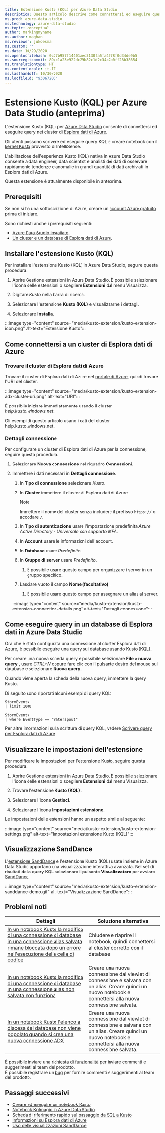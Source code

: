 ```yaml
---
title: Estensione Kusto (KQL) per Azure Data Studio
description: Questo articolo descrive come connettersi ed eseguire query sui cluster di Esplora dati di Azure con Azure Data Studio.
ms.prod: azure-data-studio
ms.technology: azure-data-studio
ms.topic: conceptual
author: markingmyname
ms.author: maghan
ms.reviewer: jukoesma
ms.custom: ''
ms.date: 10/29/2020
ms.openlocfilehash: 0c77b957f14401aec3130fa5fa4f78f0d34de9b5
ms.sourcegitcommit: 894c1a23e922dc29b82c1d2c34c7b0ff28b38654
ms.translationtype: HT
ms.contentlocale: it-IT
ms.lasthandoff: 10/30/2020
ms.locfileid: "93067203"
---
```

# <a name="kusto-kql-extension-for-azure-data-studio-preview"></a>Estensione Kusto (KQL) per Azure Data Studio (anteprima)

L'estensione Kusto (KQL) per [Azure Data Studio](../what-is-azure-data-studio.md) consente di connettersi ed eseguire query nei cluster di [Esplora dati di Azure](/azure/data-explorer/data-explorer-overview).

Gli utenti possono scrivere ed eseguire query KQL e creare notebook con il [kernel Kusto](../notebooks/notebooks-kusto-kernel.md) provvisto di IntelliSense.

L'abilitazione dell'esperienza Kusto (KQL) nativa in Azure Data Studio consente a data engineer, data scientist e analisti dei dati di osservare rapidamente tendenze e anomalie in grandi quantità di dati archiviati in Esplora dati di Azure.

Questa estensione è attualmente disponibile in anteprima.

## <a name="prerequisites"></a>Prerequisiti

Se non si ha una sottoscrizione di Azure, creare un [account Azure gratuito](https://azure.microsoft.com/free/) prima di iniziare.

Sono richiesti anche i prerequisiti seguenti:

- [Azure Data Studio installato](../download-azure-data-studio.md).
- [Un cluster e un database di Esplora dati di Azure](/azure/data-explorer/create-cluster-database-portal).

## <a name="install-the-kusto-kql-extension"></a>Installare l'estensione Kusto (KQL)

Per installare l'estensione Kusto (KQL) in Azure Data Studio, seguire questa procedura.

1. Aprire Gestione estensioni in Azure Data Studio. È possibile selezionare l'icona delle estensioni o scegliere **Estensioni** dal menu Visualizza.

2. Digitare *Kusto* nella barra di ricerca.

3. Selezionare l'estensione **Kusto (KQL)** e visualizzarne i dettagli.

4. Selezionare **Installa**.

:::image type="content" source="media/kusto-extension/kusto-extension-icon.png" alt-text="Estensione Kusto":::

## <a name="how-to-connect-to-an-azure-data-explorer-cluster"></a>Come connettersi a un cluster di Esplora dati di Azure

### <a name="find-your-azure-data-explorer-cluster"></a>Trovare il cluster di Esplora dati di Azure

Trovare il cluster di Esplora dati di Azure nel [portale di Azure](https://ms.portal.azure.com/#home), quindi trovare l'URI del cluster.

:::image type="content" source="media/kusto-extension/kusto-extension-adx-cluster-uri.png" alt-text="URI":::

È possibile iniziare immediatamente usando il cluster *help.kusto.windows.net*.

Gli esempi di questo articolo usano i dati del cluster help.kusto.windows.net.

### <a name="connection-details"></a>Dettagli connessione

Per configurare un cluster di Esplora dati di Azure per la connessione, seguire questa procedura.

1. Selezionare **Nuova connessione** nel riquadro **Connessioni**.

2. Immettere i dati necessari in **Dettagli connessione**.
    1. In **Tipo di connessione** selezionare *Kusto*.
    2. In **Cluster** immettere il cluster di Esplora dati di Azure.

        > [!Note]
        > Immettere il nome del cluster senza includere il prefisso `https://` o accodare `/`.

    3. In **Tipo di autenticazione** usare l'impostazione predefinita *Azure Active Directory - Universale con supporto MFA*.
    4. In **Account** usare le informazioni dell'account.
    5. In **Database** usare *Predefinito*.
    6. In **Gruppo di server** usare *Predefinito*.
        1. È possibile usare questo campo per organizzare i server in un gruppo specifico.
    7. Lasciare vuoto il campo **Nome (facoltativo)** .
        1. È possibile usare questo campo per assegnare un alias al server.

    :::image type="content" source="media/kusto-extension/kusto-extension-connection-details.png" alt-text="Dettagli connessione":::

## <a name="how-to-query-an-azure-data-explorer-database-in-azure-data-studio"></a>Come eseguire query in un database di Esplora dati in Azure Data Studio

Ora che è stata configurata una connessione al cluster Esplora dati di Azure, è possibile eseguire una query sui database usando Kusto (KQL).

Per creare una nuova scheda query è possibile selezionare **File > nuova query** , usare *CTRL+N* oppure fare clic con il pulsante destro del mouse sul database e selezionare **Nuova query**.

Quando viene aperta la scheda della nuova query, immettere la query Kusto.

Di seguito sono riportati alcuni esempi di query KQL:

```kusto
StormEvents
| limit 1000
```

```kusto
StormEvents
| where EventType == "Waterspout"
```

Per altre informazioni sulla scrittura di query KQL, vedere [Scrivere query per Esplora dati di Azure](/azure/data-explorer/write-queries#overview-of-the-query-language)

## <a name="view-extension-settings"></a>Visualizzare le impostazioni dell'estensione

Per modificare le impostazioni per l'estensione Kusto, seguire questa procedura.

1. Aprire Gestione estensioni in Azure Data Studio. È possibile selezionare l'icona delle estensioni o scegliere **Estensioni** dal menu Visualizza.

2. Trovare l'estensione **Kusto (KQL)** .

3. Selezionare l'icona **Gestisci**.

4. Selezionare l'icona **Impostazioni estensione**.

Le impostazioni delle estensioni hanno un aspetto simile al seguente:

:::image type="content" source="media/kusto-extension/kusto-extension-settings.png" alt-text="Impostazioni estensione Kusto (KQL)":::

## <a name="sanddance-visualization"></a>Visualizzazione SandDance

L'[estensione SandDance](sanddance-extension.md) e l'estensione Kusto (KQL) usate insieme in Azure Data Studio apportano una visualizzazione interattiva avanzata. Nel set di risultati della query KQL selezionare il pulsante **Visualizzatore** per avviare [SandDance](https://sanddance.js.org/).

:::image type="content" source="media/kusto-extension/kusto-extension-sanddance-demo.gif" alt-text="Visualizzazione SandDance":::

## <a name="known-issues"></a>Problemi noti

| Dettagli | Soluzione alternativa |
|---------|------------|
| [In un notebook Kusto la modifica di una connessione di database in una connessione alias salvata rimane bloccata dopo un errore nell'esecuzione della cella di codice](https://github.com/microsoft/azuredatastudio/issues/12384) | Chiudere e riaprire il notebook, quindi connettersi al cluster corretto con il database |
| [In un notebook Kusto la modifica di una connessione di database in una connessione alias non salvata non funziona](https://github.com/microsoft/azuredatastudio/issues/12843) |Creare una nuova connessione dal viewlet di connessione e salvarla con un alias. Creare quindi un nuovo notebook e connettersi alla nuova connessione salvata. | 
| [In un notebook Kusto l'elenco a discesa dei database non viene popolato quando si crea una nuova connessione ADX](https://github.com/microsoft/azuredatastudio/issues/12666) | Creare una nuova connessione dal viewlet di connessione e salvarla con un alias. Creare quindi un nuovo notebook e connettersi alla nuova connessione salvata. |

È possibile inviare una [richiesta di funzionalità](https://github.com/microsoft/azuredatastudio/issues/new?assignees=&labels=&template=feature_request.md&title=) per inviare commenti e suggerimenti al team del prodotto.  
È possibile registrare un [bug](https://github.com/microsoft/azuredatastudio/issues/new?assignees=&labels=&template=bug_report.md&title=) per fornire commenti e suggerimenti al team del prodotto.

## <a name="next-steps"></a>Passaggi successivi

- [Creare ed eseguire un notebook Kusto](../notebooks/notebooks-kusto-kernel.md)
- [Notebook Kqlmagic in Azure Data Studio](../notebooks/notebooks-kqlmagic.md)
- [Scheda di riferimento rapido sul passaggio da SQL a Kusto](/azure/data-explorer/kusto/query/sqlcheatsheet)
- [Informazioni su Esplora dati di Azure](/azure/data-explorer/data-explorer-overview)
- [Uso delle visualizzazioni SandDance](https://sanddance.js.org/)
